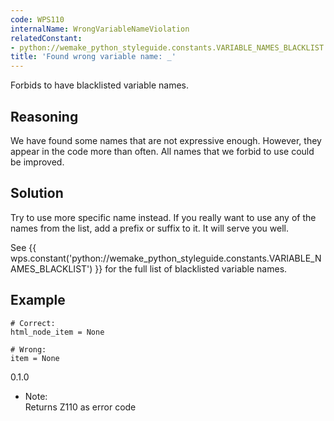 ```yaml
---
code: WPS110
internalName: WrongVariableNameViolation
relatedConstant:
- python://wemake_python_styleguide.constants.VARIABLE_NAMES_BLACKLIST
title: 'Found wrong variable name: _'
---
```


Forbids to have blacklisted variable names.

## Reasoning
We have found some names that are not expressive enough. However,
they appear in the code more than often. All names that we forbid to
use could be improved.

## Solution
Try to use more specific name instead. If you really want to use any
of the names from the list, add a prefix or suffix to it. It will
serve you well.

See {{ wps.constant('python://wemake_python_styleguide.constants.VARIABLE_NAMES_BLACKLIST') }}
for the full list of blacklisted variable names.

## Example

    # Correct:
    html_node_item = None
    
    # Wrong:
    item = None

<div class="versionadded">

0.1.0

</div>

  - Note:  
    Returns Z110 as error code